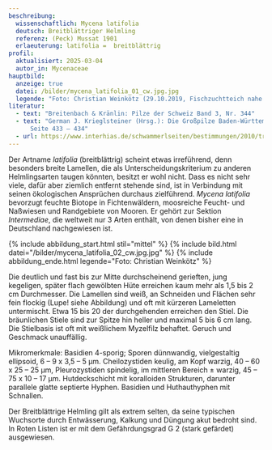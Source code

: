 ```yaml
---
beschreibung:
  wissenschaftlich: Mycena latifolia
  deutsch: Breitblättriger Helmling
  referenz: (Peck) Mussat 1901
  erlaeuterung: latifolia =  breitblättrig
profil:
  aktualisiert: 2025-03-04
  autor_in: Mycenaceae
hauptbild:
  anzeige: true
  datei: /bilder/mycena_latifolia_01_cw.jpg.jpg
  legende: "Foto: Christian Weinkötz (29.10.2019, Fischzuchtteich nahe Wiesbaden)"
literatur:
  - text: "Breitenbach & Kränlin: Pilze der Schweiz Band 3, Nr. 344"
  - text: "German J. Krieglsteiner (Hrsg.): Die Großpilze Baden-Württembergs Band 3,
      Seite 433 – 434"
  - url: https://www.interhias.de/schwammerlseiten/bestimmungen/2010/tricholomataceae/tricholomataceae.html#ank1
---
```

Der Artname *latifolia* (breitblättrig) scheint etwas irreführend, denn besonders breite Lamellen, die als Unterscheidungskriterium zu anderen Helmlingsarten taugen könnten, besitzt er wohl nicht. Dass es nicht sehr viele, dafür aber ziemlich entfernt stehende sind, ist in Verbindung mit seinen ökologischen Ansprüchen durchaus zielführend. *Mycena latifolia* bevorzugt feuchte Biotope in Fichtenwäldern, moosreiche Feucht- und Naßwiesen und Randgebiete von Mooren. Er gehört zur Sektion *Intermediae*, die weltweit nur 3 Arten enthält, von denen bisher eine in Deutschland nachgewiesen ist.

{% include abbildung_start.html stil="mittel" %}
{% include bild.html datei="/bilder/mycena_latifolia_02_cw.jpg.jpg" %}
{% include abbildung_ende.html legende="Foto: Christian Weinkötz" %}

Die deutlich und fast bis zur Mitte durchscheinend gerieften, jung kegeligen, später flach gewölbten Hüte erreichen kaum mehr als 1,5 bis 2 cm Durchmesser. Die Lamellen sind weiß, an Schneiden und Flächen sehr fein flockig (Lupe! siehe Abbildung) und oft mit kürzeren Lameletten untermischt. Etwa 15 bis 20 der durchgehenden erreichen den Stiel. Die bräunlichen Stiele sind zur Spitze hin heller und maximal 5 bis 6 cm lang. Die Stielbasis ist oft mit weißlichem Myzelfilz behaftet. Geruch und Geschmack unauffällig.

Mikromerkmale: Basidien 4-sporig; Sporen dünnwandig, vielgestaltig ellipsoid, 6 – 9 x 3,5 – 5 µm. Cheilozystiden keulig, am Kopf warzig, 40 – 60 x 25 – 25 µm, Pleurozystiden spindelig, im mittleren Bereich ± warzig, 45 – 75 x 10 – 17 µm. Hutdeckschicht mit koralloiden Strukturen, darunter parallele glatte septierte Hyphen. Basidien und Huthauthyphen mit Schnallen.

Der Breitblättrige Helmling gilt als extrem selten, da seine typischen Wuchsorte durch Entwässerung, Kalkung und Düngung akut bedroht sind. In Roten Listen ist er mit dem Gefährdungsgrad G 2 (stark gefärdet) ausgewiesen.